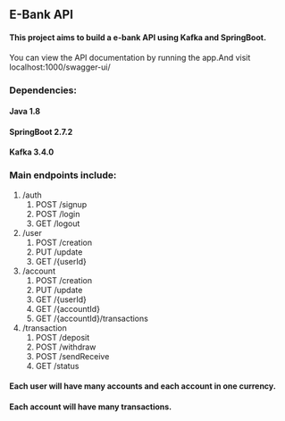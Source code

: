 ## E-Bank API

#### This project aims to build a e-bank API using Kafka and SpringBoot.
You can view the API documentation by running the app.And visit localhost:1000/swagger-ui/

### Dependencies:
   #### Java 1.8
   #### SpringBoot 2.7.2
   #### Kafka 3.4.0
   
### Main endpoints include:
1. /auth 
    1. POST /signup 
    2. POST /login
    3. GET /logout
2. /user
    1. POST /creation
    2. PUT /update
    3. GET /{userId}
3. /account
    1. POST /creation
    2. PUT /update
    3. GET /{userId}
    4. GET /{accountId}
    5. GET /{accountId}/transactions
4. /transaction
    1. POST /deposit
    2. POST /withdraw
    3. POST /sendReceive
    4. GET /status 
    
    
#### Each user will have many accounts and each account in one currency.
#### Each account will have many transactions.

